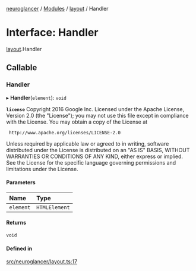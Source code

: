 [neuroglancer](../README.md) / [Modules](../modules.md) / [layout](../modules/layout.md) / Handler

# Interface: Handler

[layout](../modules/layout.md).Handler

## Callable

### Handler

▸ **Handler**(`element`): `void`

**`license`**
Copyright 2016 Google Inc.
Licensed under the Apache License, Version 2.0 (the "License");
you may not use this file except in compliance with the License.
You may obtain a copy of the License at

     http://www.apache.org/licenses/LICENSE-2.0

Unless required by applicable law or agreed to in writing, software
distributed under the License is distributed on an "AS IS" BASIS,
WITHOUT WARRANTIES OR CONDITIONS OF ANY KIND, either express or implied.
See the License for the specific language governing permissions and
limitations under the License.

#### Parameters

| Name | Type |
| :------ | :------ |
| `element` | `HTMLElement` |

#### Returns

`void`

#### Defined in

[src/neuroglancer/layout.ts:17](https://github.com/ActiveBrainAtlas2/neuroglancer/blob/958d23e0/src/neuroglancer/layout.ts#L17)

